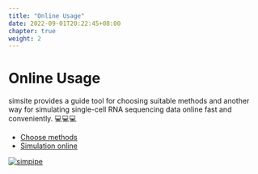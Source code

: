 ```yaml
---
title: "Online Usage"
date: 2022-09-01T20:22:45+08:00
chapter: true
weight: 2
---
```


# Online Usage

simsite provides a guide tool for choosing suitable methods and another way for simulating single-cell RNA sequencing data online fast and conveniently. 💻💻💻


- [Choose methods](/online_usage/1-choose_methods) 
- [Simulation online](/online_usage/2-simulation_online)

[![simpipe](/images/simsite_logo.png?width=300px&height=360px&classes=zoom)](https://github.com/duohongrui/simsite)